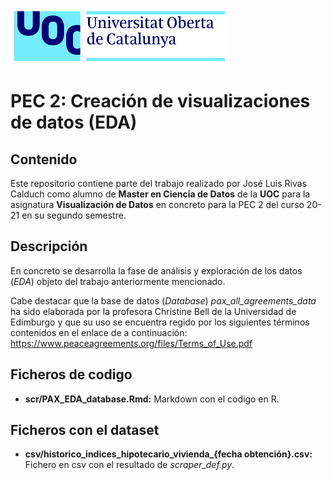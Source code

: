  ![Logo UOC](img/logo_uoc_peq.png?raw=true) 
  
# PEC 2: Creación de visualizaciones de datos (EDA)

## Contenido

Este repositorio contiene parte del trabajo realizado por José Luis Rivas Calduch como alumno de **Master en Ciencia de Datos** de la **UOC** para la asignatura **Visualización de Datos** en concreto para la PEC 2 del curso 20-21 en su segundo semestre.

## Descripción

En concreto se desarrolla la fase de análisis y exploración de los datos (*EDA*) objeto del trabajo anteriormente mencionado.

Cabe destacar que la base de datos (*Database*) *pax_all_agreements_data* ha sido elaborada por la profesora Christine Bell de la Universidad de Edimburgo y que su uso se encuentra regido por los siguientes términos contenidos en el enlace de a continuación: https://www.peaceagreements.org/files/Terms_of_Use.pdf

## Ficheros de codigo
* **scr/PAX_EDA_database.Rmd:** Markdown con el codigo en R.


## Ficheros con el dataset 
* **csv/historico_indices_hipotecario_vivienda_{fecha obtención}.csv:** Fichero en csv con el resultado de *scraper_def.py*.  
